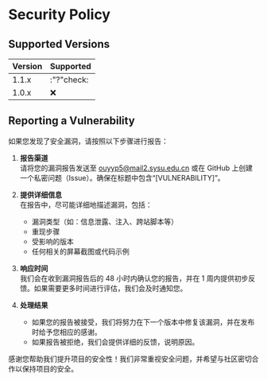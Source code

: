# Security Policy

## Supported Versions


| Version | Supported          |
| ------- | ------------------ |
| 1.1.x   | :"?"check: |
| 1.0.x   | :x:                |


## Reporting a Vulnerability

如果您发现了安全漏洞，请按照以下步骤进行报告：

1. **报告渠道**  
   请将您的漏洞报告发送至 [ouyyp5@mail2.sysu.edu.cn](mailto:ouyyp5@mail2.sysu.edu.cn) 或在 GitHub 上创建一个私密问题（Issue）。确保在标题中包含“[VULNERABILITY]”。

2. **提供详细信息**  
   在报告中，尽可能详细地描述漏洞，包括：
   - 漏洞类型（如：信息泄露、注入、跨站脚本等）
   - 重现步骤
   - 受影响的版本
   - 任何相关的屏幕截图或代码示例

3. **响应时间**  
   我们会在收到漏洞报告后的 48 小时内确认您的报告，并在 1 周内提供初步反馈。如果需要更多时间进行评估，我们会及时通知您。

4. **处理结果**  
   - 如果您的报告被接受，我们将努力在下一个版本中修复该漏洞，并在发布时给予您相应的感谢。
   - 如果报告被拒绝，我们会提供详细的反馈，说明原因。

感谢您帮助我们提升项目的安全性！我们非常重视安全问题，并希望与社区密切合作以保持项目的安全。
